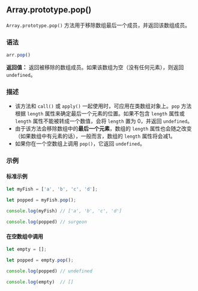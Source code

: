## Array.prototype.pop()

`Array.prototype.pop()` 方法用于移除数组最后一个成员，并返回该数组成员。

### 语法

```js
arr.pop()
```

**返回值：** 返回被移除的数组成员。如果该数组为空（没有任何元素），则返回 `undefined`。

### 描述

- 该方法和 `call()` 或 `apply()` 一起使用时，可应用在类数组对象上。`pop` 方法根据 `length` 属性来确定最后一个元素的位置。如果不包含 `length` 属性或 `length` 属性不能被转成一个数值，会将 `length` 置为 0，并返回 `undefined`。
- 由于该方法会移除数组中的**最后一个元素**，数组的 `length` 属性也会随之改变（如果数组中有元素的话），一般而言，数组的 `length` 属性将会减1。
- 如果你在一个空数组上调用 `pop()`，它返回 `undefined`。

### 示例

#### 标准示例

```js
let myFish = ['a', 'b', 'c', 'd'];

let popped = myFish.pop();

console.log(myFish)	// ['a', 'b', 'c', 'd']

console.log(popped)	// surgeon
```

#### 在空数组中调用

```js
let empty = [];

let popped = empty.pop();

console.log(popped)	// undefined

console.log(empty)	// []
```

